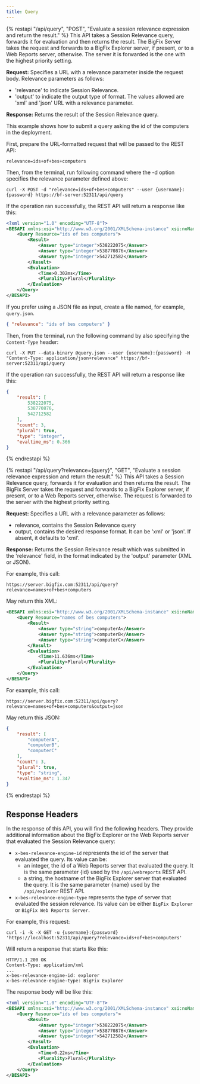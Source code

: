 ```yaml
---
title: Query
---
```


{% restapi "/api/query", "POST", "Evaluate a session relevance expression and return the result." %}
This API takes a Session Relevance query, forwards it for evaluation and then returns the result.
The BigFix Server takes the request and forwards to a BigFix Explorer server, if present, or to a Web Reports server, otherwise.
The server it is forwarded is the one with the highest priority setting.

**Request:** Specifies a URL with a relevance parameter inside the request body. Relevance parameters as follows:
* 'relevance' to indicate Session Relevance.
* 'output' to indicate the output type of format. The values allowed are 'xml' and 'json' URL with a relevance parameter.

**Response:** Returns the result of the Session Relevance query.

This example shows how to submit a query asking the id of the computers in the deployment.

First, prepare the URL-formatted request that will be passed to the REST API:
```
relevance=ids+of+bes+computers
```

Then, from the terminal, run following command where the -d option specifies the relevance parameter defined above:
```
curl -X POST -d "relevance=ids+of+bes+computers" --user {username}:{password} https://bf-server:52311/api/query
```

If the operation ran successfully, the REST API will return a response like this:
```xml
<?xml version="1.0" encoding="UTF-8"?>
<BESAPI xmlns:xsi="http://www.w3.org/2001/XMLSchema-instance" xsi:noNamespaceSchemaLocation="BESAPI.xsd">
    <Query Resource="ids of bes computers">
        <Result>
            <Answer type="integer">538222075</Answer>
            <Answer type="integer">538770876</Answer>
            <Answer type="integer">542712582</Answer>
        </Result>
        <Evaluation>
            <Time>0.302ms</Time>
            <Plurality>Plural</Plurality>
        </Evaluation>
    </Query>
</BESAPI>
```

If you prefer using a JSON file as input, create a file named, for example, `query.json`.
```json
{ "relevance": "ids of bes computers" }
```

Then, from the terminal, run the following command by also specifying the `Content-Type` header:
```
curl -X PUT --data-binary @query.json --user {username}:{password} -H "Content-Type: application/json+relevance" https://bf-server:52311/api/query
```

If the operation ran successfully, the REST API will return a response like this:
```json
{
    "result": [
        538222075,
        538770876,
        542712582
    ],
    "count": 3,
    "plural": true,
    "type": "integer",
    "evaltime_ms": 0.366
}
```

{% endrestapi %}

{% restapi "/api/query?relevance={query}", "GET", "Evaluate a session relevance expression and return the result." %}
This API takes a Session Relevance query, forwards it for evaluation and then returns the result.
The BigFix Server takes the request and forwards to a BigFix Explorer server, if present, or to a Web Reports server, otherwise.
The request is forwarded to the server with the highest priority setting.

**Request:** Specifies a URL with a relevance parameter as follows:
* relevance, contains the Session Relevance query
* output, contains the desired response format. It can be 'xml' or 'json'. If absent, it defaults to 'xml'.

**Response:** Returns the Session Relevance result which was submitted in the 'relevance' field, in the format indicated by the 'output' parameter (XML or JSON).

For example, this call:
```
https://server.bigfix.com:52311/api/query?relevance=names+of+bes+computers
```

May return this XML:
```xml
<BESAPI xmlns:xsi="http://www.w3.org/2001/XMLSchema-instance" xsi:noNamespaceSchemaLocation="BESAPI.xsd">
    <Query Resource="names of bes computers">
        <Result>
            <Answer type="string">computerA</Answer>
            <Answer type="string">computerB</Answer>
            <Answer type="string">computerC</Answer>
        </Result>
        <Evaluation>
            <Time>11.636ms</Time>
            <Plurality>Plural</Plurality>
        </Evaluation>
    </Query>
</BESAPI>
```

For example, this call: 
```
https://server.bigfix.com:52311/api/query?relevance=names+of+bes+computers&output=json
```

May return this JSON:
```json
{
    "result": [
        "computerA",
        "computerB",
        "computerC"
    ],
    "count": 3,
    "plural": true,
    "type": "string",
    "evaltime_ms": 1.347
}
```

{% endrestapi %}

## Response Headers
In the response of this API, you will find the following headers. They provide additional information about the BigFix Explorer or the Web Reports server that evaluated the Session Relevance query:

- `x-bes-relevance-engine-id` represents the id of the server that evaluated the query. Its value can be:
  - an integer, the id of a Web Reports server that evaluated the query. It is the same parameter {id} used by the `/api/webreports` REST API.
  - a string, the hostname of the BigFix Explorer server that evaluated the query. It is the same parameter {name} used by the `/api/explorer` REST API.
- `x-bes-relevance-engine-type` represents the type of server that evaluated the session relevance. Its value can be either `BigFix Explorer` or `BigFix Web Reports Server`.

For example, this request:
```
curl -i -k -X GET -u {username}:{password} 'https://localhost:52311/api/query?relevance=ids+of+bes+computers'
```

Will return a response that starts like this:
```
HTTP/1.1 200 OK
Content-Type: application/xml
...
x-bes-relevance-engine-id: explorer
x-bes-relevance-engine-type: BigFix Explorer
```

The response body will be like this:
```xml
<?xml version="1.0" encoding="UTF-8"?>
<BESAPI xmlns:xsi="http://www.w3.org/2001/XMLSchema-instance" xsi:noNamespaceSchemaLocation="BESAPI.xsd">
    <Query Resource="ids of bes computers">
        <Result>
            <Answer type="integer">538222075</Answer>
            <Answer type="integer">538770876</Answer>
            <Answer type="integer">542712582</Answer>
        </Result>
        <Evaluation>
            <Time>0.22ms</Time>
            <Plurality>Plural</Plurality>
        </Evaluation>
    </Query>
</BESAPI>
```
